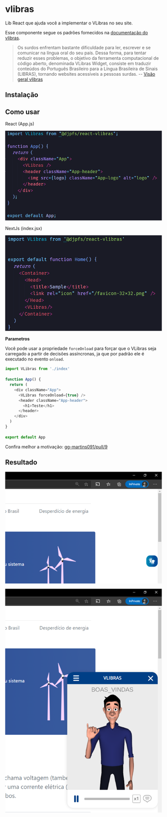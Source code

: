 # vlibras

Lib React que ajuda você a implementar o VLibras no seu site.

Esse componente segue os padrões fornecidos na [documentação do vlibras](https://www.vlibras.gov.br/doc/widget/index.html).

> Os surdos enfrentam bastante dificuldade para ler, escrever e se comunicar na língua oral do seu país. Dessa forma, para tentar reduzir esses problemas, o objetivo da ferramenta computacional de código aberto, denominada VLibras Widget, consiste em traduzir conteúdos do Português Brasileiro para a Língua Brasileira de Sinais (LIBRAS), tornando websites acessíveis a pessoas surdas. -- [Visão geral vlibras](https://www.vlibras.gov.br/doc/widget/introduction/overview.html)

## Instalação


## Como usar

React (App.js)

![React](/public/assets/react.png)

NextJs (index.jsx)

![NextJs](/public/assets/nextjs.png)

**Parametros**

Você pode usar a propriedade `forceOnload` para forçar que o VLibras seja carregado a partir de decisões assíncronas, ja que por padrão ele é executado no evento `onload`.

```typescript
import VLibras from './index'

function App() {
  return (
    <div className="App">
      <VLibras forceOnload={true} />
      <header className="App-header">
        <h1>Teste</h1>
      </header>
    </div>
  )
}

export default App
```

Confira melhor a motivação: [gg-martins091/pull/9](https://github.com/djpfs/react-vlibras/pull/9)

## Resultado

![Rsultado 1](/public/assets/result1.png)

![Rsultado 2](/public/assets/result2.png)


